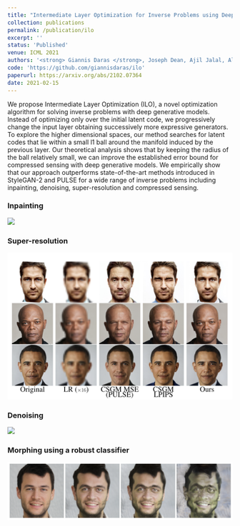 ```yaml
---
title: "Intermediate Layer Optimization for Inverse Problems using Deep Generative Models"
collection: publications
permalink: /publication/ilo
excerpt: ''
status: 'Published'
venue: ICML 2021
authors: '<strong> Giannis Daras </strong>, Joseph Dean, Ajil Jalal, Alexandros G. Dimakis'
code: 'https://github.com/giannisdaras/ilo'
paperurl: https://arxiv.org/abs/2102.07364
date: 2021-02-15
---
```

We propose Intermediate Layer Optimization (ILO), a novel optimization algorithm for solving inverse problems with deep generative models. Instead of optimizing only over the initial latent code, we progressively change the input layer obtaining successively more expressive generators. To explore the higher dimensional spaces, our method searches for latent codes that lie within a small l1 ball around the manifold induced by the previous layer. Our theoretical analysis shows that by keeping the radius of the ball relatively small, we can improve the established error bound for compressed sensing with deep generative models. We empirically show that our approach outperforms state-of-the-art methods introduced in StyleGAN-2 and PULSE for a wide range of inverse problems including inpainting, denoising, super-resolution and compressed sensing.


### Inpainting
![](../images/ilo_inpainting.png)


### Super-resolution
![](../images/ilo_super_res.png)

### Denoising
![](../images/ilo_denoising.png)

### Morphing using a robust classifier
![](../images/ilo_morphing.png)
